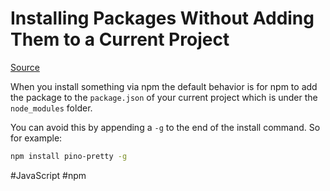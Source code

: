 # Installing Packages Without Adding Them to a Current Project

[Source](https://docs.npmjs.com/cli/v6/commands/npm-install)

When you install something via npm the default behavior is for npm to add the package to the `package.json` of your current project which is under the `node_modules` folder. 

You can avoid this by appending a `-g` to the end of the install command. So for example:

```bash
npm install pino-pretty -g
```

#JavaScript
	#npm